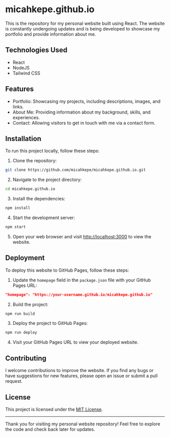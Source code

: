# micahkepe.github.io

This is the repository for my personal website built using React. The website is constantly undergoing updates and is being developed to showcase my portfolio and provide information about me.

## Technologies Used
- React
- NodeJS
- Tailwind CSS

## Features
- Portfolio: Showcasing my projects, including descriptions, images, and links.
- About Me: Providing information about my background, skills, and experiences.
- Contact: Allowing visitors to get in touch with me via a contact form.

## Installation
To run this project locally, follow these steps:

1. Clone the repository:
```bash
git clone https://github.com/micahkepe/micahkepe.github.io.git
```

2. Navigate to the project directory:
```bash
cd micahkepe.github.io
```

3. Install the dependencies:
```bash
npm install
```

4. Start the development server:
```bash
npm start
```

5. Open your web browser and visit [http://localhost:3000](http://localhost:3000) to view the website.

## Deployment
To deploy this website to GitHub Pages, follow these steps:

1. Update the `homepage` field in the `package.json` file with your GitHub Pages URL:
```json
"homepage": "https://your-username.github.io/micahkepe.github.io"
```

2. Build the project:
```bash
npm run build
```

3. Deploy the project to GitHub Pages:
```bash
npm run deploy
```

4. Visit your GitHub Pages URL to view your deployed website.

## Contributing
I welcome contributions to improve the website. If you find any bugs or have suggestions for new features, please open an issue or submit a pull request.

## License
This project is licensed under the [MIT License](LICENSE).

---

Thank you for visiting my personal website repository! Feel free to explore the code and check back later for updates.
